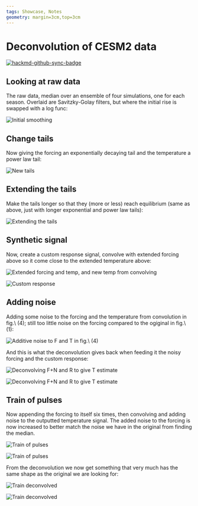 ```yaml
---
tags: Showcase, Notes
geometry: margin=3cm,top=3cm
---
```


# Deconvolution of CESM2 data

[![hackmd-github-sync-badge](https://hackmd.io/j4L-EIhRQqGdl5KmiIZ-_w/badge)](https://hackmd.io/@engeir/HJ5zwhhsq)

## Looking at raw data

The raw data, median over an ensemble of four simulations, one for each season. Overlaid
are Savitzky-Golay filters, but where the initial rise is swapped with a log func:

![Initial smoothing](https://raw.githubusercontent.com/engeir/state-of-art-volcanoes-in-climate/009c119fdc3adb488515774cdc457d934e37b242/pic/easy_smooth.png?token=GHSAT0AAAAAABWTVV7K7EGK4SZM7BAFF4GMYWQRJCA "Initial smoothing")

## Change tails

Now giving the forcing an exponentially decaying tail and the temperature a power law
tail:

![New tails](https://raw.githubusercontent.com/engeir/state-of-art-volcanoes-in-climate/636abd85af0142d8f162aaa1636f567f5c020ede/pic/extra_smooth.png?token=GHSAT0AAAAAABWTVV7KP2OAMAXPKIART6FEYWQLWPA "New tails")

## Extending the tails

Make the tails longer so that they (more or less) reach equilibrium (same as above, just
with longer exponential and power law tails):

![Extending the tails](https://raw.githubusercontent.com/engeir/state-of-art-volcanoes-in-climate/636abd85af0142d8f162aaa1636f567f5c020ede/pic/extrapolate.png?token=GHSAT0AAAAAABWTVV7L5QE3YG4HUOBWSL4MYWQLXFA "Extending the tails")

## Synthetic signal

Now, create a custom response signal, convolve with extended forcing above so it come
close to the extended temperature above:

![Extended forcing and temp, and new temp from convolving](https://raw.githubusercontent.com/engeir/state-of-art-volcanoes-in-climate/636abd85af0142d8f162aaa1636f567f5c020ede/pic/fake_signal.png?token=GHSAT0AAAAAABWTVV7LFWLKBTOVMY5DGEBAYWQLX4Q "Extended forcing and temp, and new temp from convolving")

![Custom response](https://raw.githubusercontent.com/engeir/state-of-art-volcanoes-in-climate/636abd85af0142d8f162aaa1636f567f5c020ede/pic/fake_signal_r.png?token=GHSAT0AAAAAABWTVV7KNWTYQHUDOCK5A5EOYWQLYJQ "Custom response")

<!-- \begin{figure}[!h] -->
<!-- \caption{Extended forcing and temp, and new temp from convolving with response (right)} -->
<!-- \end{figure} -->

## Adding noise

Adding some noise to the forcing and the temperature from convolution in fig.\ (4);
still too little noise on the forcing compared to the ogiginal in fig.\ (1):

![Additive noise to F and T in fig.\ (4)](https://raw.githubusercontent.com/engeir/state-of-art-volcanoes-in-climate/636abd85af0142d8f162aaa1636f567f5c020ede/pic/add_noise.png?token=GHSAT0AAAAAABWTVV7LDDS2QX63SDIBJ4JMYWQLY2A "Additive noise to F and T in fig. (4)")

And this is what the deconvolution gives back when feeding it the noisy forcing and the
custom response:

![Deconvolving F+N and R to give T estimate](https://raw.githubusercontent.com/engeir/state-of-art-volcanoes-in-climate/636abd85af0142d8f162aaa1636f567f5c020ede/pic/add_noise_deconv.png?token=GHSAT0AAAAAABWTVV7LWMZECPZP7RHNITWCYWQLZOA "Deconvolving F+N and R to give T estimate")

![Deconvolving F+N and R to give T estimate](https://raw.githubusercontent.com/engeir/state-of-art-volcanoes-in-climate/636abd85af0142d8f162aaa1636f567f5c020ede/pic/add_noise_deconv_clip.png?token=GHSAT0AAAAAABWTVV7KPMLMIGY3S4PYW3AUYWQLZ7A "Deconvolving F+N and R to give T estimate")

<!-- \begin{figure}[!h] -->
<!-- \caption{Deconvolving F+N and R to give T estimate} -->
<!-- \end{figure} -->

## Train of pulses

Now appending the forcing to itself six times, then convolving and adding noise to the
outputted temperature signal. The added noise to the forcing is now increased to better
match the noise we have in the original from finding the median.

![Train of pulses](https://raw.githubusercontent.com/engeir/state-of-art-volcanoes-in-climate/636abd85af0142d8f162aaa1636f567f5c020ede/pic/train_conv.png?token=GHSAT0AAAAAABWTVV7LA6PEEQDCC6FJPU4SYWQL2RA "Train of pulses")

![Train of pulses](https://raw.githubusercontent.com/engeir/state-of-art-volcanoes-in-climate/636abd85af0142d8f162aaa1636f567f5c020ede/pic/train_conv_clip.png?token=GHSAT0AAAAAABWTVV7KGFFJCEG62IZ2XHG6YWQL3GA "Train of pulses")

<!-- \begin{figure}[!h] -->
<!-- \caption{Train of pulses with additivie noise} -->
<!-- \end{figure} -->

From the deconvolution we now get something that very much has the same shape as the
original we are looking for:

![Train deconvolved](https://raw.githubusercontent.com/engeir/state-of-art-volcanoes-in-climate/636abd85af0142d8f162aaa1636f567f5c020ede/pic/train_conv_deconv.png?token=GHSAT0AAAAAABWTVV7KVQWOTLAIVR2P7OKGYWQL3UA "Train deconvolved")

![Train deconvolved](https://raw.githubusercontent.com/engeir/state-of-art-volcanoes-in-climate/636abd85af0142d8f162aaa1636f567f5c020ede/pic/train_conv_deconv_clip.png?token=GHSAT0AAAAAABWTVV7KJBT3JMHP4YKDIDS2YWQL37Q "Train deconvolved")

<!-- \begin{figure}[!h] -->
<!-- \caption{Deconvolving (T+N) and (F+N) to get an estimate of R, with original overlaid} -->
<!-- \end{figure} -->

